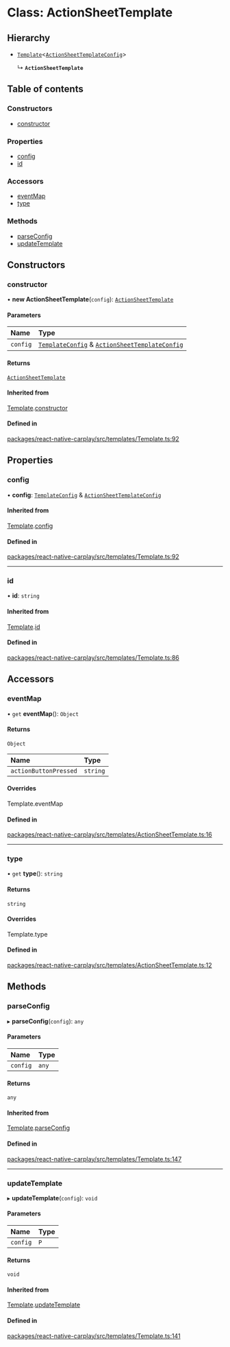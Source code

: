 # Class: ActionSheetTemplate

## Hierarchy

- [`Template`](/docs/Template.md)<[`ActionSheetTemplateConfig`](/docs/ActionSheetTemplateConfig.md)\>

  ↳ **`ActionSheetTemplate`**

## Table of contents

### Constructors

- [constructor](/docs/ActionSheetTemplate.md#constructor)

### Properties

- [config](/docs/ActionSheetTemplate.md#config)
- [id](/docs/ActionSheetTemplate.md#id)

### Accessors

- [eventMap](/docs/ActionSheetTemplate.md#eventmap)
- [type](/docs/ActionSheetTemplate.md#type)

### Methods

- [parseConfig](/docs/ActionSheetTemplate.md#parseconfig)
- [updateTemplate](/docs/ActionSheetTemplate.md#updatetemplate)

## Constructors

### constructor

• **new ActionSheetTemplate**(`config`): [`ActionSheetTemplate`](/docs/ActionSheetTemplate.md)

#### Parameters

| Name | Type |
| :------ | :------ |
| `config` | [`TemplateConfig`](/docs/TemplateConfig.md) & [`ActionSheetTemplateConfig`](/docs/ActionSheetTemplateConfig.md) |

#### Returns

[`ActionSheetTemplate`](/docs/ActionSheetTemplate.md)

#### Inherited from

[Template](/docs/Template.md).[constructor](/docs/Template.md#constructor)

#### Defined in

[packages/react-native-carplay/src/templates/Template.ts:92](https://github.com/birkir/react-native-carplay/blob/2f9bd9c/packages/react-native-carplay/src/templates/Template.ts#L92)

## Properties

### config

• **config**: [`TemplateConfig`](/docs/TemplateConfig.md) & [`ActionSheetTemplateConfig`](/docs/ActionSheetTemplateConfig.md)

#### Inherited from

[Template](/docs/Template.md).[config](/docs/Template.md#config)

#### Defined in

[packages/react-native-carplay/src/templates/Template.ts:92](https://github.com/birkir/react-native-carplay/blob/2f9bd9c/packages/react-native-carplay/src/templates/Template.ts#L92)

___

### id

• **id**: `string`

#### Inherited from

[Template](/docs/Template.md).[id](/docs/Template.md#id)

#### Defined in

[packages/react-native-carplay/src/templates/Template.ts:86](https://github.com/birkir/react-native-carplay/blob/2f9bd9c/packages/react-native-carplay/src/templates/Template.ts#L86)

## Accessors

### eventMap

• `get` **eventMap**(): `Object`

#### Returns

`Object`

| Name | Type |
| :------ | :------ |
| `actionButtonPressed` | `string` |

#### Overrides

Template.eventMap

#### Defined in

[packages/react-native-carplay/src/templates/ActionSheetTemplate.ts:16](https://github.com/birkir/react-native-carplay/blob/2f9bd9c/packages/react-native-carplay/src/templates/ActionSheetTemplate.ts#L16)

___

### type

• `get` **type**(): `string`

#### Returns

`string`

#### Overrides

Template.type

#### Defined in

[packages/react-native-carplay/src/templates/ActionSheetTemplate.ts:12](https://github.com/birkir/react-native-carplay/blob/2f9bd9c/packages/react-native-carplay/src/templates/ActionSheetTemplate.ts#L12)

## Methods

### parseConfig

▸ **parseConfig**(`config`): `any`

#### Parameters

| Name | Type |
| :------ | :------ |
| `config` | `any` |

#### Returns

`any`

#### Inherited from

[Template](/docs/Template.md).[parseConfig](/docs/Template.md#parseconfig)

#### Defined in

[packages/react-native-carplay/src/templates/Template.ts:147](https://github.com/birkir/react-native-carplay/blob/2f9bd9c/packages/react-native-carplay/src/templates/Template.ts#L147)

___

### updateTemplate

▸ **updateTemplate**(`config`): `void`

#### Parameters

| Name | Type |
| :------ | :------ |
| `config` | `P` |

#### Returns

`void`

#### Inherited from

[Template](/docs/Template.md).[updateTemplate](/docs/Template.md#updatetemplate)

#### Defined in

[packages/react-native-carplay/src/templates/Template.ts:141](https://github.com/birkir/react-native-carplay/blob/2f9bd9c/packages/react-native-carplay/src/templates/Template.ts#L141)
